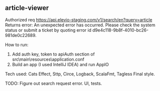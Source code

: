 ## article-viewer

Authorized req https://api.elevio-staging.com/v1/search/en?query=article    
Returns error: An unexpected error has occurred. Please check the system status or submit a ticket by quoting error id d9e4c118-9b8f-4010-bc26-981de0c22689.


How to run:
 1. Add auth key, token to apiAuth section of src\main\resources\application.conf 
 2. Build an app (I used IntelliJ IDEA) and run AppIO

Tech used: Cats Effect, Sttp, Circe, Logback, ScalaFmt, Tagless Final style.

TODO: Figure out search request error. UI, tests. 